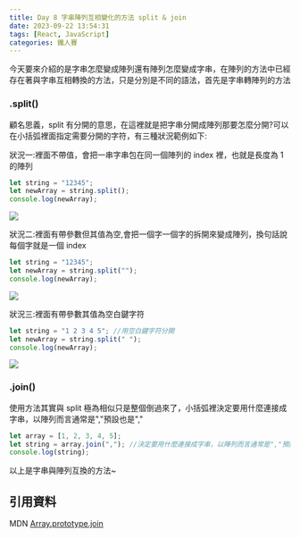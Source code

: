 ```yaml
---
title: Day 8 字串陣列互相變化的方法 split & join
date: 2023-09-22 13:54:31
tags: [React, JavaScript]
categories: 鐵人賽
---
```


今天要來介紹的是字串怎麼變成陣列還有陣列怎麼變成字串，在陣列的方法中已經存在著與字串互相轉換的方法，只是分別是不同的語法，首先是字串轉陣列的方法

<!-- more -->

### .split()

顧名思義，split 有分開的意思，在這裡就是把字串分開成陣列那要怎麼分開?可以在小括弧裡面指定需要分開的字符，有三種狀況範例如下:

狀況一:裡面不帶值，會把一串字串包在同一個陣列的 index 裡，也就是長度為 1 的陣列

```javascript
let string = "12345";
let newArray = string.split();
console.log(newArray);
```

![](https://res.cloudinary.com/dvxnfdkhf/image/upload/v1703897454/ith2023-article-pic/day8-1_ckljel.png)

狀況二:裡面有帶參數但其值為空,會把一個字一個字的拆開來變成陣列，換句話說每個字就是一個 index

```javascript
let string = "12345";
let newArray = string.split("");
console.log(newArray);
```

![](https://res.cloudinary.com/dvxnfdkhf/image/upload/v1703897454/ith2023-article-pic/day8-2_a60vku.png)

狀況三:裡面有帶參數其值為空白鍵字符

```javascript
let string = "1 2 3 4 5"; //用空白鍵字符分開
let newArray = string.split(" ");
console.log(newArray);
```

![](https://res.cloudinary.com/dvxnfdkhf/image/upload/v1703897455/ith2023-article-pic/day8-3_wrhtf1.png)

### .join()

使用方法其實與 split 極為相似只是整個倒過來了，小括弧裡決定要用什麼連接成字串，以陣列而言通常是","預設也是","

```javascript
let array = [1, 2, 3, 4, 5];
let string = array.join(","); //決定要用什麼連接成字串，以陣列而言通常是","預設也是","
console.log(string);
```

以上是字串與陣列互換的方法~

## 引用資料

MDN [Array.prototype.join](https://developer.mozilla.org/zh-TW/docs/Web/JavaScript/Reference/Global_Objects/Array/find)
